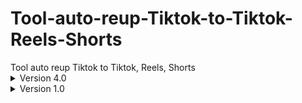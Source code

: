 <h1>Tool-auto-reup-Tiktok-to-Tiktok-Reels-Shorts</h1>
Tool auto reup Tiktok to Tiktok, Reels, Shorts
<details>
<summary>Version 4.0</summary>
  ## Download
  - Link download:
    > [https://www.fshare.vn/file/GOTSBTY257DX](https://www.fshare.vn/file/BDO3ZKIMBCLN)
  - Password:
    > phucuongds.com
  ## Meta
  - config.json
    + Default
    <pre>{
      "license": "01gycC94MmgveDJ101gyYy94MnUveDJv01gybi94MmcveDJk01gycy94MiwveDJk01gyaS94MnMveDJr01gyZy94MmkveDJy01gybC94MnMveDIs01gyci94MnUveDJi01gyaS94MmMveDI501gyLC94Mm4veDJl01gydC94MmYveDJs01gyaS94MngveDJt01gyby94MnYveDJp01gyZS94MnAveDJy01gybw0202",
      "source": {
          "tiktok": {
              "active": true,
              "userid": "@[edit reup channel id]",
              "load": "all",
              "begin": 0
          }
      },
      "option": {
          "day": [0, 1, 2, 3, 4, 5, 6],
          "time": ["00:00:00"]
      },
      "firefox": {
          "profile": "C:/[edit your path to profile firefox]"
      },
      "facebook": {
          "active": false,
          "profile": "https://www.facebook.com/[edit your channel id]",
          "reels": "https://www.facebook.com/reels/create/?surface=ADDL_PROFILE_PLUS"
      },
      "youtube": {
          "active": false,
          "login": "https://accounts.google.com/ServiceLogin?hl=vi&passive=true&continue=https://www.google.com/",
          "studio": "https://studio.youtube.com/channel/[edit your channel id]"
      },
      "tiktok": {
          "active": true,
          "profile": "https://www.tiktok.com/@[edit your channel id]",
          "upload": "https://www.tiktok.com/creator-center/upload?from=upload"
      },
      "twitter": {
          "active": false,
          "upload": "https://twitter.com/compose/tweet"
      }
    }</pre>
  ## Tutorial
  1. Download app
  2. Download Firefox
  3. Open firefox:
     - Open link about:profiles
     - Create profile and copy path profile
     - Login Tiktok, Facebook (change profile), Youtube => if config.json active is true.
  4. Edit file config.json (edit link path profile firefox)
  5. Start file runs.exe
  ## Buy license
     > [!WARNING]
     > Version not buy license (free).
</details>
<details>
<summary>Version 1.0</summary>
## Download
- Link download:
  > https://www.fshare.vn/file/GOTSBTY257DX
- Password:
  > phucuongds.com
## Meta
- config.json
  + Default
    >{
    >  "license": "",
    >  "source": {
    >      "tiktok": {
    >          "active": true,
    >          "userid": "",
    >          "load": "",
    >          "begin": "auto"
    >      }
    >  },
    >  "option": {
    >      "day": [0,1,2,3,4,5,6],
    >      "time": ["08:00:00","10:00:00","18:00:00","20:00:00"]
    >  },
    >  "firefox": {
    >      "profile": "C:/Project/version_firefox/profile"
    >  },
    >  "facebook": {
    >      "active": true,
    >      "profile": "",
    >      "reels": "https://www.facebook.com/reels/create/?surface=ADDL_PROFILE_PLUS"
    >  },
    >  "youtube": {
    >      "active": true,
    >      "login": "https://accounts.google.com/ServiceLogin?hl=vi&passive=true&continue=https://www.google.com/",
    >      "studio": "https://studio.youtube.com/channel/UCN6DGWtM5d4TaJdm6VsMJ"
    >  },
    >  "tiktok": {
    >      "active": true,
    >      "profile": "https://www.tiktok.com/@phucuong",
    >      "upload": "https://www.tiktok.com/creator-center/upload?from=upload"
    >  },
    >  "send": {}
    >}
  + [x] "license" : If you have purchased a license, add it. If you do not have one, leave it blank to receive the license (license not yet activated).
  + [x] "source" > "tiktok"
    + [x] "userid"  : Insert the tiktok channel id you want to reup. For example: @wikianow
    + [x] "load"    : Insert "all" to load the entire channel. Insert "new" to load the latest videos.
    + [x] "begin"   : "auto" load id video save in Cloud or insert start video id to skip uploaded videos.
  + [x] "option"
    + [x] "day"     : Weekday => Mon = 0, Tue = 1, Wed = 2, Thu = 3, Fri = 4, Sat = 5, Sun = 6
    + [x] "time"    : format hh:mm:ss
  + [x] "firefox"
    + [x] "profile" : Path to profile Firefox
  + [x] "facebook"
    + [x] "active"  : true | false
    + [x] "profile" : Link fanpage
    + [ ] "reels"   :
  + [x] "youtube"
    + [x] "active"  : true | false
    + [ ] "login"   :
    + [x] "studio"  : For example: https://studio.youtube.com/channel/XXXXXXXXXXXXXXXXX
  + [x] "tiktok"
    + [x] "active"  : true | false
    + [x] "profile" : Link to your tiktok channel.
    + [ ] "upload"  :
## Tutorial
1. Download app
2. Download Firefox
3. Open firefox:
   - Open link about:profiles
   - Create profile and copy path profile
   - Login Tiktok, Facebook (change profile), Youtube => if config.json active is true.
4. Edit file config.json (edit link path profile firefox)
5. Start file runs.exe
## Buy license
- 1 month (not support) = $10
- 1 month (support)     = $15
## Payment
- Paypal: https://paypal.me/phucuongds
- Other (momo, buymeacoffee): https://tool.phucuongds.com/
</details>
